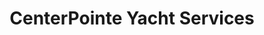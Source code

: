 ---
title: "CenterPointe Yacht Services"
url: /milwaukee/centerpointe-yacht-services-south-water-street/
shop: Boot
---